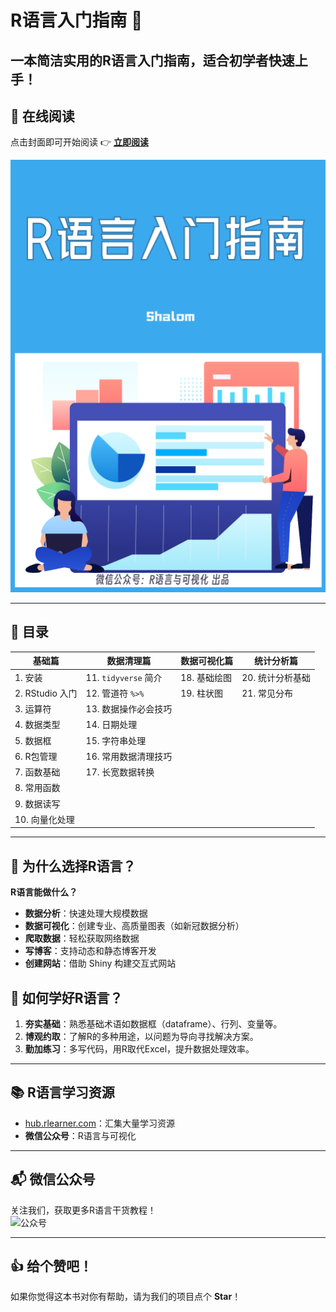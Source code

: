 # R语言入门指南 📘

**一本简洁实用的R语言入门指南，适合初学者快速上手！**  
---

## 📖 在线阅读

点击封面即可开始阅读 👉 [**立即阅读**](https://shalom-lab.github.io/r-book/)  

[![封面](images/cover.png)](https://shalom-lab.github.io/r-book/)  

---

## 📌 目录

| **基础篇**         | **数据清理篇**       | **数据可视化篇** | **统计分析篇**      |
|--------------------|----------------------|------------------|---------------------|
| 1. 安装            | 11. `tidyverse` 简介 | 18. 基础绘图     | 20. 统计分析基础    |
| 2. RStudio 入门    | 12. 管道符 `%>%`     | 19. 柱状图       | 21. 常见分布        |
| 3. 运算符          | 13. 数据操作必会技巧 |                  |                     |
| 4. 数据类型        | 14. 日期处理         |                  |                     |
| 5. 数据框          | 15. 字符串处理       |                  |                     |
| 6. R包管理         | 16. 常用数据清理技巧 |                  |                     |
| 7. 函数基础        | 17. 长宽数据转换     |                  |                     |
| 8. 常用函数        |                      |                  |                     |
| 9. 数据读写        |                      |                  |                     |
| 10. 向量化处理     |                      |                  |                     |

---

## 🤔 为什么选择R语言？

**R语言能做什么？**  
- **数据分析**：快速处理大规模数据  
- **数据可视化**：创建专业、高质量图表（如新冠数据分析）  
- **爬取数据**：轻松获取网络数据  
- **写博客**：支持动态和静态博客开发  
- **创建网站**：借助 Shiny 构建交互式网站  

## 🌟 如何学好R语言？

1. **夯实基础**：熟悉基础术语如数据框（dataframe）、行列、变量等。  
2. **博观约取**：了解R的多种用途，以问题为导向寻找解决方案。  
3. **勤加练习**：多写代码，用R取代Excel，提升数据处理效率。  

---

## 📚 R语言学习资源

- [hub.rlearner.com](https://hub.rlearner.com)：汇集大量学习资源  
- **微信公众号**：R语言与可视化
---

## 📬 微信公众号

关注我们，获取更多R语言干货教程！  
![公众号](images/gzh-green.png)  

---

## 👍 给个赞吧！

如果你觉得这本书对你有帮助，请为我们的项目点个 **Star**！  
